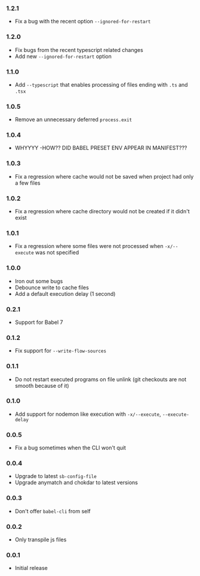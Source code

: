 ### 1.2.1

- Fix a bug with the recent option `--ignored-for-restart`

### 1.2.0

- Fix bugs from the recent typescript related changes
- Add new `--ignored-for-restart` option

### 1.1.0

- Add `--typescript` that enables processing of files ending with `.ts` and `.tsx`

### 1.0.5

- Remove an unnecessary deferred `process.exit`

### 1.0.4

- WHYYYY -HOW?? DID BABEL PRESET ENV APPEAR IN MANIFEST???

### 1.0.3

- Fix a regression where cache would not be saved when project had only a few files

### 1.0.2

- Fix a regression where cache directory would not be created if it didn't exist

### 1.0.1

- Fix a regression where some files were not processed when `-x/--execute` was not specified

### 1.0.0

- Iron out some bugs
- Debounce write to cache files
- Add a default execution delay (1 second)

### 0.2.1

- Support for Babel 7

### 0.1.2

- Fix support for `--write-flow-sources`

### 0.1.1

- Do not restart executed programs on file unlink (git checkouts are not smooth because of it)

### 0.1.0

- Add support for nodemon like execution with `-x/--execute`, `--execute-delay`

### 0.0.5

- Fix a bug sometimes when the CLI won't quit

### 0.0.4

- Upgrade to latest `sb-config-file`
- Upgrade anymatch and chokdar to latest versions

### 0.0.3

- Don't offer `babel-cli` from self

### 0.0.2

- Only transpile js files

### 0.0.1

- Initial release
